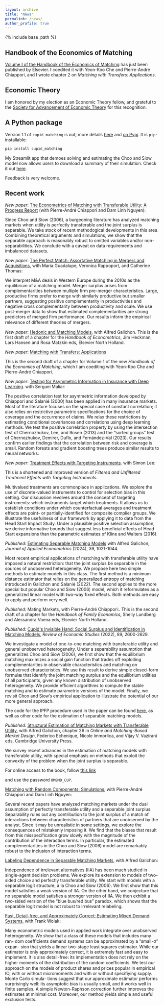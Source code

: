```yaml
---
layout: archive
title: "News"
permalink: /news/
author_profile: true
---
```


{% include base_path %}



## Handbook of the Economics of Matching

[Volume I of the Handbook of the Economics of Matching](https://shop.elsevier.com/books/handbook-of-the-economics-of-matching/che/978-0-443-31466-7) has just been published by Elsevier. I coedited it 
 with Yeon-Koo Che and  Pierre-André Chiappori, and I wrote chapter 2 on *Matching with Transfers: Applications*.


## Economic Theory 
I am honored by my election as an Economic Theory fellow, and grateful to the [Society for Advancement of Economic Theory](https://saet.uiowa.edu) for this recognition.

## A Python package

Version 1.1 of `cupid_matching` is out; more details [here](code.md) and [on Pypi](https://pypi.org/project/cupid-matching/). It is `pip`-installable:

```sh
pip install cupid_matching
```

My Streamlit app that demoes solving and estimating the Choo and Siow model now allows users to download a summary of their simulation. Check it out [here](http://3.84.215.135:8501).

Feedback is very welcome.

## Recent work

_New paper_: [The Econometrics of Matching with Transferable Utility: A Progress Report](https://bsalanie.github.io/files/CNSdraft11June2025.pdf) (with Pierre-André Chiappori and  Dam Linh Nguyen):

Since Choo and Siow (2006), a burgeoning literature has analyzed matching markets when utility is perfectly transferable and the joint surplus is separable. We take stock of recent methodogical developments in this area. Combining theoretical arguments and simulations, we show that the separable approach is reasonably robust to omitted variables and/or non-separabilities. We conclude with a caveat on data requirements and imbalanced datasets.


_New paper_: [The Perfect Match: Assortative Matching in Mergers and Acquisitions](https://bsalanie.github.io/files/PerfectMatch241122.pdf), with Maria Guadalupe, Veronica Rappoport, and 
Catherine Thomas:

We interpret M&A deals in Western Europe during the 2010s as the equilibrium of a matching model. Merger surplus arises from complementarities between multiple firm pre-merger characteristics. Large, productive firms prefer to merge with similarly productive but smaller partners, suggesting positive complementarity in productivities and negative cross complementarity between productivity and scale. We use post-merger data to show that estimated complementarities are strong predictors of merged firm performance. Our results inform the empirical relevance of diﬀerent theories of mergers.

_New paper_: [Hedonic and Matching Models](https://bsalanie.github.io/files/GalichonSalanie_handbook_chapter_13Nov2024.pdf), with Alfred Galichon. This is the first draft of a chapter for the _Handbook of Econometrics_, Jim Heckman, Lars Hansen and Rosa Matzkin eds, Elsevier North Holland.


_New paper_: [Matching with Transfers: Applications](https://bsalanie.github.io/files/MatchingTUapplisv2.pdf)

This is the second draft of a chapter for Volume 1 of the new *Handbook of the Economics of Matching*, which I am coediting with Yeon-Koo Che and Pierre-André Chiappori.

_New paper_: [Testing for Asymmetric Information in Insurance with Deep Learning](https://bsalanie.github.io/files/InsuranceTest_26April2024.pdf).
with Serguei Maliar:

The positive correlation test for asymmetric information developed by Chiappori and Salanié (2000) has been applied in many insurance markets. Most of the literature focuses on the special case of constant correlation; it also relies on restrictive parametric specifications for the choice of coverage and the occurrence of claims. We relax these restrictions by estimating conditional covariances and correlations using deep learning methods. We test the positive correlation property by using the intersection test of Chernozhukov, Lee, and Rosen (2013) and the “sorted groups” test of Chernozhukov, Demirer, Duflo, and Fernández-Val (2023). Our results confirm earlier findings that the correlation between risk and coverage is small. Random forests and gradient boosting trees produce similar results to neural networks.



_New paper_: [Treatment Effects with Targeting Instruments](https://arxiv.org/abs/2007.10432#).
with Simon Lee:

This is a shortened and improved version of *Filtered and Unfiltered Treatment Effects with Targeting Instruments*.

Multivalued treatments are commonplace in applications. We explore the use of discrete-valued instruments to control for selection bias in this setting. Our discussion revolves around the concept of targeting instruments: which instruments target which treatments. It allows us to establish conditions under which counterfactual averages and treatment effects are point- or partially-identified for composite complier groups. We illustrate the usefulness of our framework by applying it to data from the Head Start Impact Study. Under a plausible positive selection assumption, we derive informative bounds that suggest less beneficial effects of Head Start expansions than the parametric estimates of Kline and Walters (2016).


_Published_: [Estimating Separable
Matching Models](https://onlinelibrary.wiley.com/doi/10.1002/jae.3061) with
Alfred Galichon,  _Journal of Applied Econometrics_ (2024), 39, 1021-1044.

Most recent empirical applications of matching with transferable utility have imposed a natural restriction: that the joint surplus be separable in the sources of unobserved heterogeneity. We propose here two simple methods to estimate models in this class. The first method is a minimum distance estimator that relies on the generalized entropy of matching introduced in Galichon and Salanié (2022). The second applies to the more special but popular Choo and Siow (2006) model, which it reformulates as a generalized linear model with two-way fixed effects. Both methods are easy to apply and perform very well.

_Published_: Mating Markets,
with Pierre-André Chiappori:.
This is the second draft of a chapter for the _Handbook of Family Economics_, Shelly Lundberg and Alessandra Voena eds, Elsevier North Holland.

_Published_: [Cupid's Invisible Hand: Social Surplus and Identification in Matching Models](https://academic.oup.com/restud/article-abstract/89/5/2600/6478301),
  _Review of Economic Studies_ (2022), 89, 2600-2629.

We investigate a model of one-to-one matching with transferable utility and general unobserved heterogeneity. Under a separability assumption that generalizes Choo and Siow (2006), we first show that the equilibrium matching maximizes a social gain function that trades off exploiting complementarities in observable characteristics and matching on unobserved characteristics. We use this result to derive simple closed-form formulæ that identify the joint matching surplus and the equilibrium utilities of all participants, given any known distribution of unobserved heterogeneity. We provide efficient algorithms to compute the stable matching and to estimate parametric versions of the model. Finally, we revisit Choo and Siow’s empirical application to illustrate the potential of our more general approach.

The code for the IPFP procedure used in the paper can be found [here](https://pypi.org/project/cupid-matching/), as well as other code for the estimation of separable matching models.

_Published_: [Structural Estimation of Matching Markets with Transferable Utility](https://www.cambridge.org/core/books/online-and-matchingbased-market-design/604CA9FF1396C489D6497CF336368524#), with Alfred Galichon, chapter 26 in _Online and Matching-Based Market Design_,
  Federico Echenique, Nicole Immorlica, and Vijay V. Vazirani eds,
  Cambridge University Press.

We survey recent advances in the estimation of matching models with transferable utility, with special emphasis on methods that exploit the convexity of the problem when the joint surplus is separable.

For online access to the book, follow [this link](https://www.cambridge.org/files/9216/8487/6990/matching_book_pw.pdf)

and use the password `OMBMD_CUP`.



[Matching with Random Components: Simulations](../files/CNSdraftDec10final.pdf), with Pierre-André Chiappori and Dam Linh Nguyen:

Several recent papers have analyzed matching markets under the dual assumption of perfectly transferable utility and a separable joint surplus. Separability rules out any contribution to the joint surplus of a match of interactions between characteristics of partners that are unobserved by the analyst. Since it may be unrealistic in some settings, we explore the consequences of mistakenly imposing it. We find that the biases that result from this misspecification grow slowly with the magnitude of the contribution of the interaction terms. In particular, the estimated complementarities in the Choo and Siow (2006) model are remarkably robust to the inclusion of interaction terms.

[Labeling Dependence in Separable Matching Markets](../files/MatchingIIL_9dec2019), with Alfred Galichon:

Independence of irrelevant alternatives (IIA) has been much studied in single-agent decision problems. We explore its extension to models of two-sided choice and perfectly transferable utility. We start with models with a separable logit structure, à la Choo and Siow (2006). We first show that this model satisfies a weak version of IIA. On the other hand, we conjecture that no separable model satisfies a stronger version of IIA. We then exhibit a two-sided version of the “blue bus/red bus” paradox, which shows that the separable logit model is not robust to irrelevant relabeling.

[Fast, Detail-free, and Approximately Correct: Estimating Mixed Demand Systems](../files/FRAC_17June2022.pdf), with Frank Wolak:

Many econometric models used in applied work integrate over unobserved
heterogeneity. We show that a class of these models that includes many ran-
dom coeﬃcients demand systems can be approximated by a “small-σ” expan-
sion that yields a linear two-stage least squares estimator. While our estimator
is only approximately correct, it is extremely fast and easy to implement. It
is also detail-free: its implementation does not rely on the higher moments
of the distribution of the random coeﬃcients. We test our approach on the
models of product shares and prices popular in empirical IO, with or without
micromoments and with or without specifiying supply. Monte Carlo simula-
tions suggest that our approximate estimator performs surprisingly well: its
asymptotic bias is usually small, and it works well in finite samples. A simple
Newton-Raphson correction further improves the estimates at minimal cost.
Moreover, our method yields simple and useful exclusion tests.
